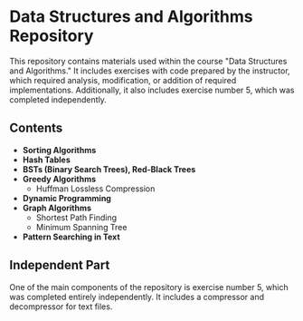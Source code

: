<!DOCTYPE html>
<html lang="en">
<head>
    <meta charset="UTF-8">
    <meta name="viewport" content="width=device-width, initial-scale=1.0">
</head>
<body>
<h1>Data Structures and Algorithms Repository</h1>

<p>This repository contains materials used within the course "Data Structures and Algorithms." It includes exercises with code prepared by the instructor, which required analysis, modification, or addition of required implementations. Additionally, it also includes exercise number 5, which was completed        independently.</p>

<h2>Contents</h2>
    <ul>
        <li><strong>Sorting Algorithms</strong></li>
        <li><strong>Hash Tables</strong></li>
        <li><strong>BSTs (Binary Search Trees), Red-Black Trees</strong></li>
        <li><strong>Greedy Algorithms</strong>
            <ul>
                <li>Huffman Lossless Compression</li>
            </ul>
        </li>
        <li><strong>Dynamic Programming</strong></li>
        <li><strong>Graph Algorithms</strong>
            <ul>
                <li>Shortest Path Finding</li>
                <li>Minimum Spanning Tree</li>
            </ul>
        </li>
        <li><strong>Pattern Searching in Text</strong></li>
    </ul>

<h2>Independent Part</h2>
<p>One of the main components of the repository is exercise number 5, which was completed entirely independently. It includes a compressor and decompressor for text files.</p>
</body>
</html>
